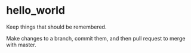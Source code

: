 # hello_world
Keep things that should be remembered.

Make changes to a branch, commit them, and then pull request to merge with master.
